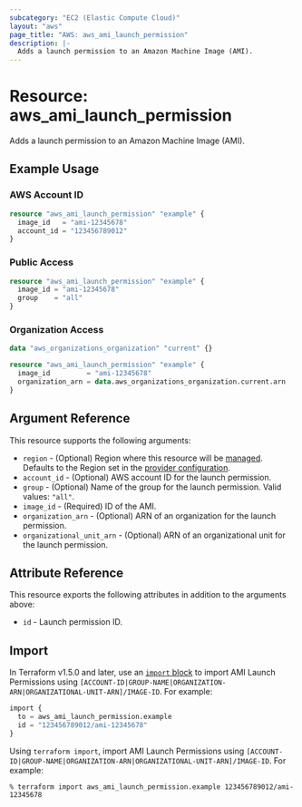 ```yaml
---
subcategory: "EC2 (Elastic Compute Cloud)"
layout: "aws"
page_title: "AWS: aws_ami_launch_permission"
description: |-
  Adds a launch permission to an Amazon Machine Image (AMI).
---
```


# Resource: aws_ami_launch_permission

Adds a launch permission to an Amazon Machine Image (AMI).

## Example Usage

### AWS Account ID

```terraform
resource "aws_ami_launch_permission" "example" {
  image_id   = "ami-12345678"
  account_id = "123456789012"
}
```

### Public Access

```terraform
resource "aws_ami_launch_permission" "example" {
  image_id = "ami-12345678"
  group    = "all"
}
```

### Organization Access

```terraform
data "aws_organizations_organization" "current" {}

resource "aws_ami_launch_permission" "example" {
  image_id         = "ami-12345678"
  organization_arn = data.aws_organizations_organization.current.arn
}
```

## Argument Reference

This resource supports the following arguments:

* `region` - (Optional) Region where this resource will be [managed](https://docs.aws.amazon.com/general/latest/gr/rande.html#regional-endpoints). Defaults to the Region set in the [provider configuration](https://registry.terraform.io/providers/hashicorp/aws/latest/docs#aws-configuration-reference).
* `account_id` - (Optional) AWS account ID for the launch permission.
* `group` - (Optional) Name of the group for the launch permission. Valid values: `"all"`.
* `image_id` - (Required) ID of the AMI.
* `organization_arn` - (Optional) ARN of an organization for the launch permission.
* `organizational_unit_arn` - (Optional) ARN of an organizational unit for the launch permission.

## Attribute Reference

This resource exports the following attributes in addition to the arguments above:

* `id` - Launch permission ID.

## Import

In Terraform v1.5.0 and later, use an [`import` block](https://developer.hashicorp.com/terraform/language/import) to import AMI Launch Permissions using `[ACCOUNT-ID|GROUP-NAME|ORGANIZATION-ARN|ORGANIZATIONAL-UNIT-ARN]/IMAGE-ID`. For example:

```terraform
import {
  to = aws_ami_launch_permission.example
  id = "123456789012/ami-12345678"
}
```

Using `terraform import`, import AMI Launch Permissions using `[ACCOUNT-ID|GROUP-NAME|ORGANIZATION-ARN|ORGANIZATIONAL-UNIT-ARN]/IMAGE-ID`. For example:

```console
% terraform import aws_ami_launch_permission.example 123456789012/ami-12345678
```
